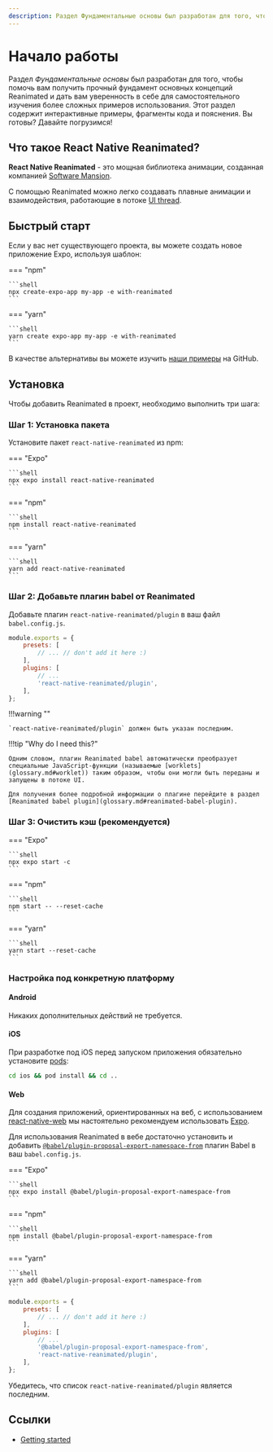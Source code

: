 ```yaml
---
description: Раздел Фундаментальные основы был разработан для того, чтобы помочь вам получить прочный фундамент основных концепций Reanimated и дать вам уверенность в себе для самостоятельного изучения более сложных примеров использования
---
```


# Начало работы

Раздел _Фундаментальные основы_ был разработан для того, чтобы помочь вам получить прочный фундамент основных концепций Reanimated и дать вам уверенность в себе для самостоятельного изучения более сложных примеров использования. Этот раздел содержит интерактивные примеры, фрагменты кода и пояснения. Вы готовы? Давайте погрузимся!

## Что такое React Native Reanimated?

**React Native Reanimated** - это мощная библиотека анимации, созданная компанией [Software Mansion](https://swmansion.com/).

С помощью Reanimated можно легко создавать плавные анимации и взаимодействия, работающие в потоке [UI thread](glossary.md#ui-thread).

## Быстрый старт

Если у вас нет существующего проекта, вы можете создать новое приложение Expo, используя шаблон:

=== "npm"

    ```shell
    npx create-expo-app my-app -e with-reanimated
    ```

=== "yarn"

    ```shell
    yarn create expo-app my-app -e with-reanimated
    ```

В качестве альтернативы вы можете изучить [наши примеры](https://github.com/software-mansion/react-native-reanimated/tree/3.3.0/app/src/examples) на GitHub.

## Установка

Чтобы добавить Reanimated в проект, необходимо выполнить три шага:

### Шаг 1: Установка пакета

Установите пакет `react-native-reanimated` из npm:

=== "Expo"

    ```shell
    npx expo install react-native-reanimated
    ```

=== "npm"

    ```shell
    npm install react-native-reanimated
    ```

=== "yarn"

    ```shell
    yarn add react-native-reanimated
    ```

### Шаг 2: Добавьте плагин babel от Reanimated

Добавьте плагин `react-native-reanimated/plugin` в ваш файл `babel.config.js`.

```js
module.exports = {
    presets: [
        // ... // don't add it here :)
    ],
    plugins: [
        // ...
        'react-native-reanimated/plugin',
    ],
};
```

!!!warning ""

    `react-native-reanimated/plugin` должен быть указан последним.

!!!tip "Why do I need this?"

    Одним словом, плагин Reanimated babel автоматически преобразует специальные JavaScript-функции (называемые [worklets](glossary.md#worklet)) таким образом, чтобы они могли быть переданы и запущены в потоке UI.

    Для получения более подробной информации о плагине перейдите в раздел [Reanimated babel plugin](glossary.md#reanimated-babel-plugin).

### Шаг 3: Очистить кэш (рекомендуется)

=== "Expo"

    ```shell
    npx expo start -c
    ```

=== "npm"

    ```shell
    npm start -- --reset-cache
    ```

=== "yarn"

    ```shell
    yarn start --reset-cache
    ```

### Настройка под конкретную платформу

#### Android

Никаких дополнительных действий не требуется.

#### iOS

При разработке под iOS перед запуском приложения обязательно установите [pods](https://cocoapods.org/):

```bash
cd ios && pod install && cd ..
```

#### Web

Для создания приложений, ориентированных на веб, с использованием [react-native-web](https://www.npmjs.com/package/react-native-web) мы настоятельно рекомендуем использовать [Expo](https://expo.dev/).

Для использования Reanimated в вебе достаточно установить и добавить [`@babel/plugin-proposal-export-namespace-from`](https://babeljs.io/docs/en/babel-plugin-proposal-export-namespace-from) плагин Babel в ваш `babel.config.js`.

=== "Expo"

    ```shell
    npx expo install @babel/plugin-proposal-export-namespace-from
    ```

=== "npm"

    ```shell
    npm install @babel/plugin-proposal-export-namespace-from
    ```

=== "yarn"

    ```shell
    yarn add @babel/plugin-proposal-export-namespace-from
    ```

```js
module.exports = {
    presets: [
        // ... // don't add it here :)
    ],
    plugins: [
        // ...
        '@babel/plugin-proposal-export-namespace-from',
        'react-native-reanimated/plugin',
    ],
};
```

Убедитесь, что список `react-native-reanimated/plugin` является последним.

## Ссылки

-   [Getting started](https://docs.swmansion.com/react-native-reanimated/docs/fundamentals/getting-started/)
